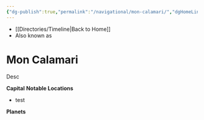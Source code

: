 ```yaml
---
{"dg-publish":true,"permalink":"/navigational/mon-calamari/","dgHomeLink":false}
---
```


- [[Directories/Timeline\|Back to Home]]
- Also known as 

# Mon Calamari
Desc

**Capital**
**Notable Locations**
- test

**Planets**
